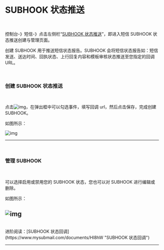 # SUBHOOK 状态推送

<br>

控制台-》短信-》点击左侧栏“[SUBHOOK 状态推送](https://www.mysubmail.com/console/sms/subhook)”，即进入短信 SUBHOOK 状态推送创建与管理页面。

创建 SUBHOOK 用于推送短信状态报告。SUBHOOK 会将短信状态报告如：短信发送、送达时间、回执状态、上行回复内容和模板审核状态推送至您指定的回调 URL。

 <br>

### **创建 SUBHOOK 状态推送**

<br>

点击![img](https://libraries.mysubmail.com/public/99040a5a4bb73c0f8ab0495dae84a27f/images/0ca72a3828cfb69b394fe1fab0db6dd7.png)，在弹出框中可以勾选事件，填写回调 url，然后点击保存，完成创建 SUBHOOK。

如图所示：

![img](https://libraries.mysubmail.com/public/99040a5a4bb73c0f8ab0495dae84a27f/images/d02bd8ca0a2c8644b297c9ac4a174899.gif)

 

------

 <br>

### **管理 SUBHOOK**

<br>

可以选择启用或禁用您的 SUBHOOK 状态，您也可以对 SUBHOOK 进行编辑或删除。

如图所示：

![img](https://libraries.mysubmail.com/public/99040a5a4bb73c0f8ab0495dae84a27f/images/081edbb9e949af054ca8bb777e83c40f.png)
 ------
  <br>
进阶阅读：[SUBHOOK 状态回调](https://www.mysubmail.com/documents/Hl8hW "SUBHOOK 状态回调")

------